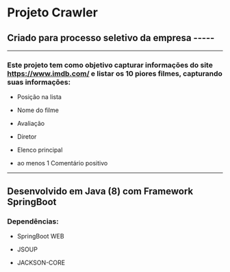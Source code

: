 # Projeto Crawler 

## Criado para processo seletivo da empresa -----

___

### Este projeto tem como objetivo capturar informações do site https://www.imdb.com/ e listar os 10 piores filmes, capturando suas informações:

* Posição na lista

- Nome do filme

* Avaliação

- Diretor

* Elenco principal

- ao menos 1 Comentário positivo

___


## Desenvolvido em Java (8) com Framework SpringBoot

### Dependências: 

* SpringBoot WEB

- JSOUP

* JACKSON-CORE
